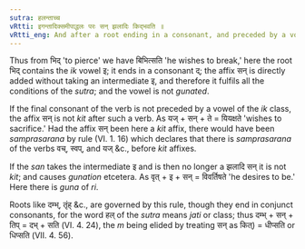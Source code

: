 ```yaml
---
sutra: हलन्ताच्च
vRtti: इगन्तादिक्समीपाद्धलः परः सन् झलादिः किद्भवति ॥
vRtti_eng: And after a root ending in a consonant, and preceded by a vowel of the _pratyahara_ _ik_, the affix _san_ beginning with a _jhal_ consonant, is like _kit_.
---
```

Thus from भिद् 'to pierce' we have बिभित्सति 'he wishes to break,' here the root भिद् contains the _ik_ vowel इ; it ends in a consonant द्; the affix सन् is directly added without taking an intermediate इ, and therefore it fulfils all the conditions of the _sutra_; and the vowel is not _gunated_.

If the final consonant of the verb is not preceded by a vowel of the _ik_ class, the affix सन् is not _kit_ after such a verb. As यज् + सन् + ते = यियक्षते 'wishes to sacrifice.' Had the affix सन् been here a _kit_ affix, there would have been _samprasarana_ by rule (VI. 1. 16) which declares that there is _samprasarana_ of the verbs वच्, स्वप्, and यज् &c., before _kit_ affixes. 

If the _san_ takes the intermediate इ and is then no longer a झलादि सन् it is not _kit_; and causes _gunation_ etcetera. As वृत् + इ + सन् = विवर्तिषते 'he desires to be.' Here there is _guna_ of _ri_.

Roots like दम्भ्, तृंह् &c., are governed by this rule, though they end in conjunct consonants, for the word हल् of the _sutra_ means _jati_ or class; thus दम्भ् + सन् + तिप् = दभ् + सति (VI. 4. 24), the _m_ being elided by treating सन् as कित्) = धीप्सति or धिप्सति (VII. 4. 56).
